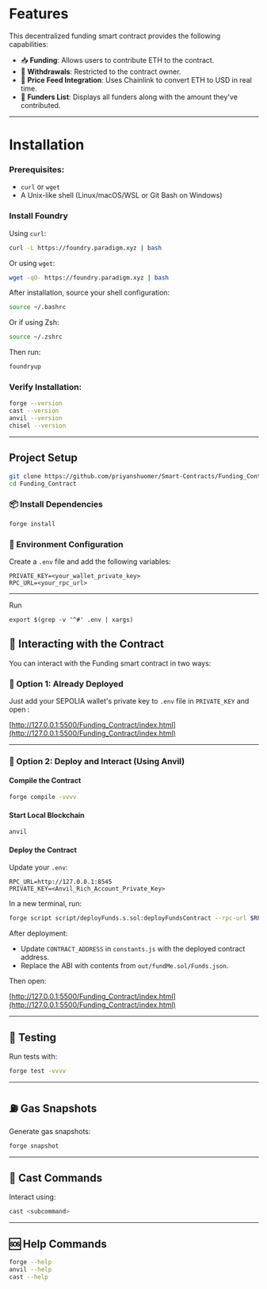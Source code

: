 # Features

This decentralized funding smart contract provides the following capabilities:

- 📥 **Funding**: Allows users to contribute ETH to the contract.
- 🔐 **Withdrawals**: Restricted to the contract owner.
- 💸 **Price Feed Integration**: Uses Chainlink to convert ETH to USD in real time.
- 📃 **Funders List**: Displays all funders along with the amount they've contributed.

---



# Installation
### Prerequisites:

- `curl` or `wget`
- A Unix-like shell (Linux/macOS/WSL or Git Bash on Windows)

### Install Foundry

Using `curl`:
```bash
curl -L https://foundry.paradigm.xyz | bash
```

Or using `wget`:
```bash
wget -qO- https://foundry.paradigm.xyz | bash
```

After installation, source your shell configuration:

```bash
source ~/.bashrc
```

Or if using Zsh:

```bash
source ~/.zshrc
```

Then run:

```bash
foundryup
```

### Verify Installation:

```bash
forge --version
cast --version
anvil --version
chisel --version
```

---

## Project Setup

```bash
git clone https://github.com/priyanshuomer/Smart-Contracts/Funding_Contract.git
cd Funding_Contract
```

### 📦 Install Dependencies

```bash
forge install
```

### 🔐 Environment Configuration

Create a `.env` file and add the following variables:

```env
PRIVATE_KEY=<your_wallet_private_key>
RPC_URL=<your_rpc_url>
```

---

Run 
```shell
export $(grep -v '^#' .env | xargs)

```

## 🚀 Interacting with the Contract

You can interact with the Funding smart contract in two ways:

### 🔧 Option 1: Already Deployed

Just add your SEPOLIA wallet's private key to `.env` file in `PRIVATE_KEY` and open :

[http://127.0.0.1:5500/Funding_Contract/index.html](http://127.0.0.1:5500/Funding_Contract/index.html)

---

### 🔧 Option 2: Deploy and Interact (Using Anvil)

#### Compile the Contract

```bash
forge compile -vvvv
```

#### Start Local Blockchain

```bash
anvil
```

#### Deploy the Contract

Update your `.env`:

```env
RPC_URL=http://127.0.0.1:8545
PRIVATE_KEY=<Anvil_Rich_Account_Private_Key>
```

In a new terminal, run:

```bash
forge script script/deployFunds.s.sol:deployFundsContract --rpc-url $RPC_URL --private-key $PRIVATE_KEY --broadcast
```

After deployment:

- Update `CONTRACT_ADDRESS` in `constants.js` with the deployed contract address.
- Replace the ABI with contents from `out/fundMe.sol/Funds.json`.

Then open:

[http://127.0.0.1:5500/Funding_Contract/index.html](http://127.0.0.1:5500/Funding_Contract/index.html)

---

## 🧪 Testing

Run tests with:

```bash
forge test -vvvv
```

---

## ⛽ Gas Snapshots

Generate gas snapshots:

```bash
forge snapshot
```

---

## 🔧 Cast Commands

Interact using:

```bash
cast <subcommand>
```

---

## 🆘 Help Commands

```bash
forge --help
anvil --help
cast --help
```
